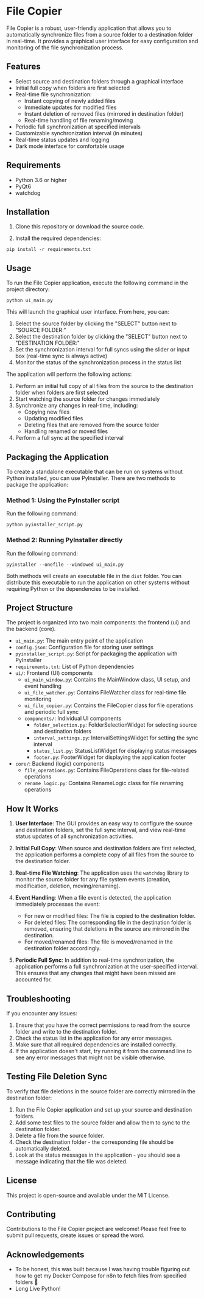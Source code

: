 # File Copier

File Copier is a robust, user-friendly application that allows you to automatically synchronize files from a source folder to a destination folder in real-time. It provides a graphical user interface for easy configuration and monitoring of the file synchronization process.

## Features

- Select source and destination folders through a graphical interface
- Initial full copy when folders are first selected
- Real-time file synchronization:
  - Instant copying of newly added files
  - Immediate updates for modified files
  - Instant deletion of removed files (mirrored in destination folder)
  - Real-time handling of file renaming/moving
- Periodic full synchronization at specified intervals
- Customizable synchronization interval (in minutes)
- Real-time status updates and logging
- Dark mode interface for comfortable usage

## Requirements

- Python 3.6 or higher
- PyQt6
- watchdog

## Installation

1. Clone this repository or download the source code.

2. Install the required dependencies:

```
pip install -r requirements.txt
```

## Usage

To run the File Copier application, execute the following command in the project directory:

```
python ui_main.py
```

This will launch the graphical user interface. From here, you can:

1. Select the source folder by clicking the "SELECT" button next to "SOURCE FOLDER:"
2. Select the destination folder by clicking the "SELECT" button next to "DESTINATION FOLDER:"
3. Set the synchronization interval for full syncs using the slider or input box (real-time sync is always active)
4. Monitor the status of the synchronization process in the status list

The application will perform the following actions:

1. Perform an initial full copy of all files from the source to the destination folder when folders are first selected
2. Start watching the source folder for changes immediately
3. Synchronize any changes in real-time, including:
   - Copying new files
   - Updating modified files
   - Deleting files that are removed from the source folder
   - Handling renamed or moved files
4. Perform a full sync at the specified interval

## Packaging the Application

To create a standalone executable that can be run on systems without Python installed, you can use PyInstaller. There are two methods to package the application:

### Method 1: Using the PyInstaller script

Run the following command:

```
python pyinstaller_script.py
```

### Method 2: Running PyInstaller directly

Run the following command:

```
pyinstaller --onefile --windowed ui_main.py
```

Both methods will create an executable file in the `dist` folder. You can distribute this executable to run the application on other systems without requiring Python or the dependencies to be installed.

## Project Structure

The project is organized into two main components: the frontend (ui) and the backend (core).

- `ui_main.py`: The main entry point of the application
- `config.json`: Configuration file for storing user settings
- `pyinstaller_script.py`: Script for packaging the application with PyInstaller
- `requirements.txt`: List of Python dependencies
- `ui/`: Frontend (UI) components
  - `ui_main_window.py`: Contains the MainWindow class, UI setup, and event handling
  - `ui_file_watcher.py`: Contains FileWatcher class for real-time file monitoring
  - `ui_file_copier.py`: Contains the FileCopier class for file operations and periodic full sync
  - `components/`: Individual UI components
    - `folder_selection.py`: FolderSelectionWidget for selecting source and destination folders
    - `interval_settings.py`: IntervalSettingsWidget for setting the sync interval
    - `status_list.py`: StatusListWidget for displaying status messages
    - `footer.py`: FooterWidget for displaying the application footer
- `core/`: Backend (logic) components
  - `file_operations.py`: Contains FileOperations class for file-related operations
  - `rename_logic.py`: Contains RenameLogic class for file renaming operations

## How It Works

1. **User Interface**: The GUI provides an easy way to configure the source and destination folders, set the full sync interval, and view real-time status updates of all synchronization activities.

2. **Initial Full Copy**: When source and destination folders are first selected, the application performs a complete copy of all files from the source to the destination folder.

3. **Real-time File Watching**: The application uses the `watchdog` library to monitor the source folder for any file system events (creation, modification, deletion, moving/renaming).

4. **Event Handling**: When a file event is detected, the application immediately processes the event:
   - For new or modified files: The file is copied to the destination folder.
   - For deleted files: The corresponding file in the destination folder is removed, ensuring that deletions in the source are mirrored in the destination.
   - For moved/renamed files: The file is moved/renamed in the destination folder accordingly.

5. **Periodic Full Sync**: In addition to real-time synchronization, the application performs a full synchronization at the user-specified interval. This ensures that any changes that might have been missed are accounted for.

## Troubleshooting

If you encounter any issues:

1. Ensure that you have the correct permissions to read from the source folder and write to the destination folder.
2. Check the status list in the application for any error messages.
3. Make sure that all required dependencies are installed correctly.
4. If the application doesn't start, try running it from the command line to see any error messages that might not be visible otherwise.

## Testing File Deletion Sync

To verify that file deletions in the source folder are correctly mirrored in the destination folder:

1. Run the File Copier application and set up your source and destination folders.
2. Add some test files to the source folder and allow them to sync to the destination folder.
3. Delete a file from the source folder.
4. Check the destination folder - the corresponding file should be automatically deleted.
5. Look at the status messages in the application - you should see a message indicating that the file was deleted.

## License

This project is open-source and available under the MIT License.

## Contributing

Contributions to the File Copier project are welcome! Please feel free to submit pull requests, create issues or spread the word.

## Acknowledgements

- To be honest, this was built because I was having trouble figuring out how to get my Docker Compose for n8n to fetch files from specified folders 🤣 
- Long Live Python!
